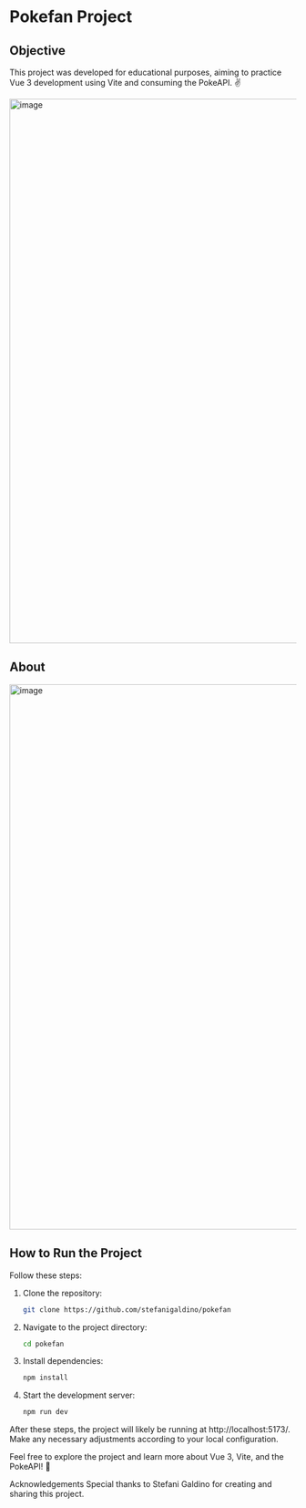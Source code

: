 # Pokefan Project

## Objective
This project was developed for educational purposes, aiming to practice Vue 3 development using Vite and consuming the PokeAPI. ✌️

<img width="955" alt="image" src="https://github.com/stefanigaldino/pokefan/assets/72844800/26fe116e-53a8-4c2e-ab88-9010dd17ccb0">

## About

<img width="956" alt="image" src="https://github.com/stefanigaldino/pokefan/assets/72844800/e31b1014-f649-4d73-8452-15e200a72bf5">


## How to Run the Project
Follow these steps:

1. Clone the repository:
   ```bash
   git clone https://github.com/stefanigaldino/pokefan

2. Navigate to the project directory:
   ```bash
   cd pokefan

3. Install dependencies:
   ```bash
   npm install

4. Start the development server:
   ```bash
   npm run dev

After these steps, the project will likely be running at http://localhost:5173/. Make any necessary adjustments according to your local configuration.

Feel free to explore the project and learn more about Vue 3, Vite, and the PokeAPI! 👾

Acknowledgements
Special thanks to Stefani Galdino for creating and sharing this project.